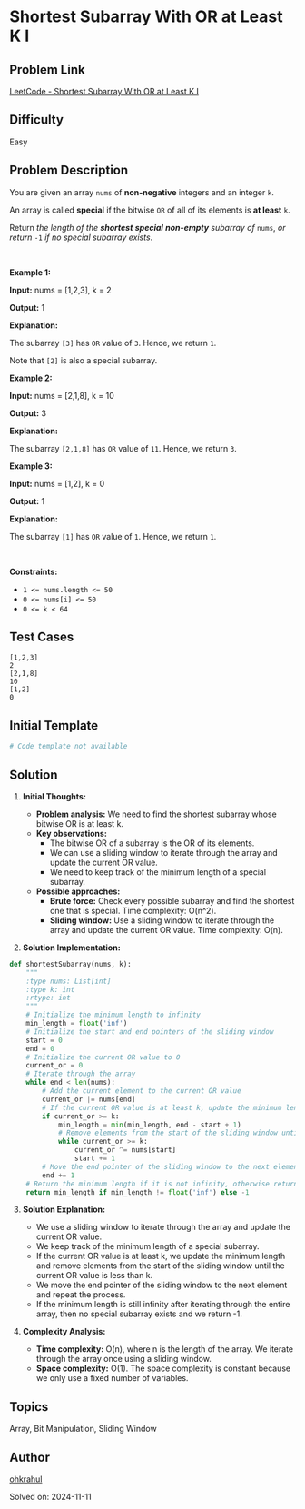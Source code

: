 # Shortest Subarray With OR at Least K I

## Problem Link
[LeetCode - Shortest Subarray With OR at Least K I](https://leetcode.com/problems/shortest-subarray-with-or-at-least-k-i/)

## Difficulty
Easy

## Problem Description
<p>You are given an array <code>nums</code> of <strong>non-negative</strong> integers and an integer <code>k</code>.</p>

<p>An array is called <strong>special</strong> if the bitwise <code>OR</code> of all of its elements is <strong>at least</strong> <code>k</code>.</p>

<p>Return <em>the length of the <strong>shortest</strong> <strong>special</strong> <strong>non-empty</strong> <span data-keyword="subarray-nonempty">subarray</span> of</em> <code>nums</code>, <em>or return</em> <code>-1</code> <em>if no special subarray exists</em>.</p>

<p>&nbsp;</p>
<p><strong class="example">Example 1:</strong></p>

<div class="example-block">
<p><strong>Input:</strong> <span class="example-io">nums = [1,2,3], k = 2</span></p>

<p><strong>Output:</strong> <span class="example-io">1</span></p>

<p><strong>Explanation:</strong></p>

<p>The subarray <code>[3]</code> has <code>OR</code> value of <code>3</code>. Hence, we return <code>1</code>.</p>

<p>Note that <code>[2]</code> is also a special subarray.</p>
</div>

<p><strong class="example">Example 2:</strong></p>

<div class="example-block">
<p><strong>Input:</strong> <span class="example-io">nums = [2,1,8], k = 10</span></p>

<p><strong>Output:</strong> <span class="example-io">3</span></p>

<p><strong>Explanation:</strong></p>

<p>The subarray <code>[2,1,8]</code> has <code>OR</code> value of <code>11</code>. Hence, we return <code>3</code>.</p>
</div>

<p><strong class="example">Example 3:</strong></p>

<div class="example-block">
<p><strong>Input:</strong> <span class="example-io">nums = [1,2], k = 0</span></p>

<p><strong>Output:</strong> <span class="example-io">1</span></p>

<p><strong>Explanation:</strong></p>

<p>The subarray <code>[1]</code> has <code>OR</code> value of <code>1</code>. Hence, we return <code>1</code>.</p>
</div>

<p>&nbsp;</p>
<p><strong>Constraints:</strong></p>

<ul>
	<li><code>1 &lt;= nums.length &lt;= 50</code></li>
	<li><code>0 &lt;= nums[i] &lt;= 50</code></li>
	<li><code>0 &lt;= k &lt; 64</code></li>
</ul>


## Test Cases
```
[1,2,3]
2
[2,1,8]
10
[1,2]
0
```

## Initial Template
```python
# Code template not available
```

## Solution
1. **Initial Thoughts:**

   - **Problem analysis:** We need to find the shortest subarray whose bitwise OR is at least k.
   - **Key observations:**
     - The bitwise OR of a subarray is the OR of its elements.
     - We can use a sliding window to iterate through the array and update the current OR value.
     - We need to keep track of the minimum length of a special subarray.
   - **Possible approaches:**
     - **Brute force:** Check every possible subarray and find the shortest one that is special. Time complexity: O(n^2).
     - **Sliding window:** Use a sliding window to iterate through the array and update the current OR value. Time complexity: O(n).

2. **Solution Implementation:**

```python
def shortestSubarray(nums, k):
    """
    :type nums: List[int]
    :type k: int
    :rtype: int
    """
    # Initialize the minimum length to infinity
    min_length = float('inf')
    # Initialize the start and end pointers of the sliding window
    start = 0
    end = 0
    # Initialize the current OR value to 0
    current_or = 0
    # Iterate through the array
    while end < len(nums):
        # Add the current element to the current OR value
        current_or |= nums[end]
        # If the current OR value is at least k, update the minimum length
        if current_or >= k:
            min_length = min(min_length, end - start + 1)
            # Remove elements from the start of the sliding window until the current OR value is less than k
            while current_or >= k:
                current_or ^= nums[start]
                start += 1
        # Move the end pointer of the sliding window to the next element
        end += 1
    # Return the minimum length if it is not infinity, otherwise return -1
    return min_length if min_length != float('inf') else -1
```

3. **Solution Explanation:**

   - We use a sliding window to iterate through the array and update the current OR value.
   - We keep track of the minimum length of a special subarray.
   - If the current OR value is at least k, we update the minimum length and remove elements from the start of the sliding window until the current OR value is less than k.
   - We move the end pointer of the sliding window to the next element and repeat the process.
   - If the minimum length is still infinity after iterating through the entire array, then no special subarray exists and we return -1.

4. **Complexity Analysis:**

   - **Time complexity:** O(n), where n is the length of the array. We iterate through the array once using a sliding window.
   - **Space complexity:** O(1). The space complexity is constant because we only use a fixed number of variables.

## Topics
Array, Bit Manipulation, Sliding Window

## Author
[ohkrahul](https://github.com/ohkrahul)

Solved on: 2024-11-11
